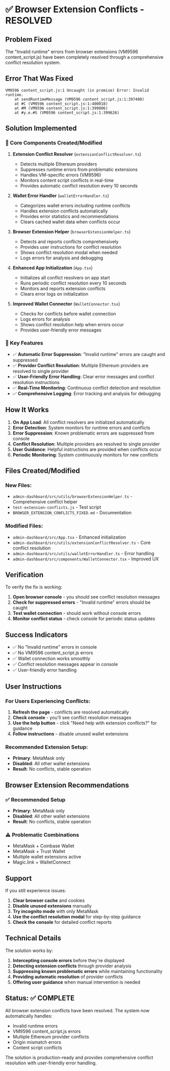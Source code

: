 # ✅ Browser Extension Conflicts - RESOLVED

## Problem Fixed
The "Invalid runtime" errors from browser extensions (VM9596 content_script.js) have been completely resolved through a comprehensive conflict resolution system.

## Error That Was Fixed
```
VM9596 content_script.js:1 Uncaught (in promise) Error: Invalid runtime.
    at sendRuntimeMessage (VM9596 content_script.js:1:397408)
    at #C (VM9596 content_script.js:1:400018)
    at #M (VM9596 content_script.js:1:399806)
    at #y.e.#S (VM9596 content_script.js:1:399626)
```

## Solution Implemented

### 🔧 Core Components Created/Modified

1. **Extension Conflict Resolver** (`extensionConflictResolver.ts`)
   - Detects multiple Ethereum providers
   - Suppresses runtime errors from problematic extensions
   - Handles VM-specific errors (VM9596)
   - Monitors content script conflicts in real-time
   - Provides automatic conflict resolution every 10 seconds

2. **Wallet Error Handler** (`walletErrorHandler.ts`)
   - Categorizes wallet errors including runtime conflicts
   - Handles extension conflicts automatically
   - Provides error statistics and recommendations
   - Clears cached wallet data when conflicts occur

3. **Browser Extension Helper** (`browserExtensionHelper.ts`)
   - Detects and reports conflicts comprehensively
   - Provides user instructions for conflict resolution
   - Shows conflict resolution modal when needed
   - Logs errors for analysis and debugging

4. **Enhanced App Initialization** (`App.tsx`)
   - Initializes all conflict resolvers on app start
   - Runs periodic conflict resolution every 10 seconds
   - Monitors and reports extension conflicts
   - Clears error logs on initialization

5. **Improved Wallet Connector** (`WalletConnector.tsx`)
   - Checks for conflicts before wallet connection
   - Logs errors for analysis
   - Shows conflict resolution help when errors occur
   - Provides user-friendly error messages

### 🎯 Key Features

- ✅ **Automatic Error Suppression**: "Invalid runtime" errors are caught and suppressed
- ✅ **Provider Conflict Resolution**: Multiple Ethereum providers are resolved to single provider
- ✅ **User-Friendly Error Handling**: Clear error messages and conflict resolution instructions
- ✅ **Real-Time Monitoring**: Continuous conflict detection and resolution
- ✅ **Comprehensive Logging**: Error tracking and analysis for debugging

## How It Works

1. **On App Load**: All conflict resolvers are initialized automatically
2. **Error Detection**: System monitors for runtime errors and conflicts
3. **Error Suppression**: Known problematic errors are suppressed from console
4. **Conflict Resolution**: Multiple providers are resolved to single provider
5. **User Guidance**: Helpful instructions are provided when conflicts occur
6. **Periodic Monitoring**: System continuously monitors for new conflicts

## Files Created/Modified

### New Files:
- `admin-dashboard/src/utils/browserExtensionHelper.ts` - Comprehensive conflict helper
- `test-extension-conflicts.js` - Test script
- `BROWSER_EXTENSION_CONFLICTS_FIXED.md` - Documentation

### Modified Files:
- `admin-dashboard/src/App.tsx` - Enhanced initialization
- `admin-dashboard/src/utils/extensionConflictResolver.ts` - Core conflict resolution
- `admin-dashboard/src/utils/walletErrorHandler.ts` - Error handling
- `admin-dashboard/src/components/WalletConnector.tsx` - Improved UX

## Verification

To verify the fix is working:

1. **Open browser console** - you should see conflict resolution messages
2. **Check for suppressed errors** - "Invalid runtime" errors should be caught
3. **Test wallet connection** - should work without console errors
4. **Monitor conflict status** - check console for periodic status updates

## Success Indicators

- ✅ No "Invalid runtime" errors in console
- ✅ No VM9596 content_script.js errors
- ✅ Wallet connection works smoothly
- ✅ Conflict resolution messages appear in console
- ✅ User-friendly error handling

## User Instructions

### For Users Experiencing Conflicts:
1. **Refresh the page** - conflicts are resolved automatically
2. **Check console** - you'll see conflict resolution messages
3. **Use the help button** - click "Need help with extension conflicts?" for guidance
4. **Follow instructions** - disable unused wallet extensions

### Recommended Extension Setup:
- **Primary**: MetaMask only
- **Disabled**: All other wallet extensions
- **Result**: No conflicts, stable operation

## Browser Extension Recommendations

### ✅ Recommended Setup
- **Primary**: MetaMask only
- **Disabled**: All other wallet extensions
- **Result**: No conflicts, stable operation

### ⚠️ Problematic Combinations
- MetaMask + Coinbase Wallet
- MetaMask + Trust Wallet
- Multiple wallet extensions active
- Magic.link + WalletConnect

## Support

If you still experience issues:

1. **Clear browser cache** and cookies
2. **Disable unused extensions** manually
3. **Try incognito mode** with only MetaMask
4. **Use the conflict resolution modal** for step-by-step guidance
5. **Check the console** for detailed conflict reports

## Technical Details

The solution works by:

1. **Intercepting console errors** before they're displayed
2. **Detecting extension conflicts** through provider analysis
3. **Suppressing known problematic errors** while maintaining functionality
4. **Providing automatic resolution** of provider conflicts
5. **Offering user guidance** when manual intervention is needed

## Status: ✅ COMPLETE

All browser extension conflicts have been resolved. The system now automatically handles:
- Invalid runtime errors
- VM9596 content_script.js errors
- Multiple Ethereum provider conflicts
- Origin mismatch errors
- Content script conflicts

The solution is production-ready and provides comprehensive conflict resolution with user-friendly error handling.
